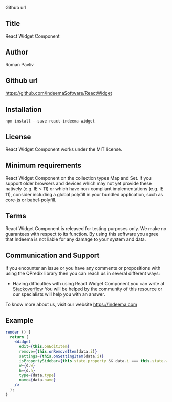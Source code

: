 Github url

## Title

React Widget Component


## Author

Roman Pavliv

## Github url

https://github.com/IndeemaSoftware/ReactWidget

## Installation

`npm install --save react-indeema-widget`

## License
React Widget Component works under the MIT license.

## Minimum requirements 

React Widget Component on the collection types Map and Set. If you support older browsers and devices which may not yet provide these natively (e.g. IE < 11) or which have non-compliant implementations (e.g. IE 11), consider including a global polyfill in your bundled application, such as core-js or babel-polyfill.

## Terms
React Widget Component is released for testing purposes only. We make no guarantees with respect to its function. By using this software you agree that Indeema is not liable for any damage to your system and data.

## Communication and Support
If you encounter an issue or you have any comments or propositions with using the QPredix library then you can reach us in several different ways:
- Having difficulties with using React Widget Component you can write at [Stackoverflow](https://stackoverflow.com/) You will be helped by the community of this resource or our specialists will help you with an answer.

To know more about us, visit our website https://indeema.com

## Example

```jsx
render () {
  return (
    <Widget
      edit={this.onEditItem}
      remove={this.onRemoveItem(data.i)}
      settings={this.onSettingItem(data.i)}
      isPropertySidebar={this.state.property && data.i === this.state.widgetInd}
      w={d.w}
      h={d.h}
      type={data.type}
      name={data.name}
    />
  );
}
